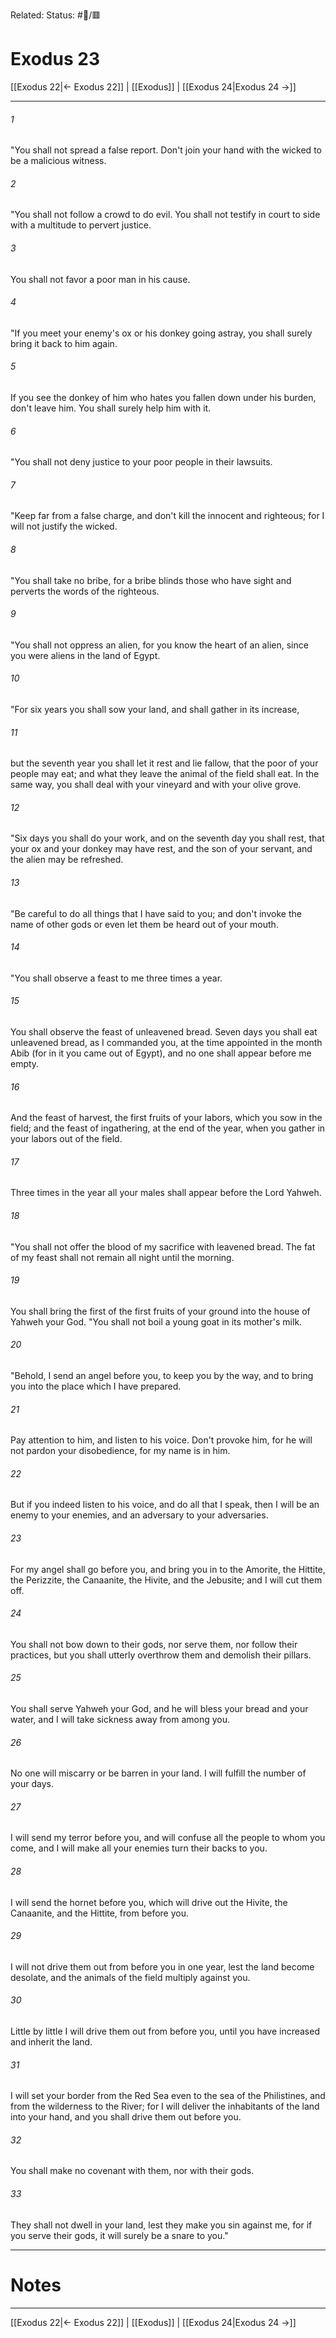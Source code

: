 Related:
Status: #📖/🟥
# Exodus 23

[[Exodus 22|← Exodus 22]] | [[Exodus]] | [[Exodus 24|Exodus 24 →]]
***



###### 1 
"You shall not spread a false report. Don't join your hand with the wicked to be a malicious witness. 

###### 2 
"You shall not follow a crowd to do evil. You shall not testify in court to side with a multitude to pervert justice. 

###### 3 
You shall not favor a poor man in his cause. 

###### 4 
"If you meet your enemy's ox or his donkey going astray, you shall surely bring it back to him again. 

###### 5 
If you see the donkey of him who hates you fallen down under his burden, don't leave him. You shall surely help him with it. 

###### 6 
"You shall not deny justice to your poor people in their lawsuits. 

###### 7 
"Keep far from a false charge, and don't kill the innocent and righteous; for I will not justify the wicked. 

###### 8 
"You shall take no bribe, for a bribe blinds those who have sight and perverts the words of the righteous. 

###### 9 
"You shall not oppress an alien, for you know the heart of an alien, since you were aliens in the land of Egypt. 

###### 10 
"For six years you shall sow your land, and shall gather in its increase, 

###### 11 
but the seventh year you shall let it rest and lie fallow, that the poor of your people may eat; and what they leave the animal of the field shall eat. In the same way, you shall deal with your vineyard and with your olive grove. 

###### 12 
"Six days you shall do your work, and on the seventh day you shall rest, that your ox and your donkey may have rest, and the son of your servant, and the alien may be refreshed. 

###### 13 
"Be careful to do all things that I have said to you; and don't invoke the name of other gods or even let them be heard out of your mouth. 

###### 14 
"You shall observe a feast to me three times a year. 

###### 15 
You shall observe the feast of unleavened bread. Seven days you shall eat unleavened bread, as I commanded you, at the time appointed in the month Abib (for in it you came out of Egypt), and no one shall appear before me empty. 

###### 16 
And the feast of harvest, the first fruits of your labors, which you sow in the field; and the feast of ingathering, at the end of the year, when you gather in your labors out of the field. 

###### 17 
Three times in the year all your males shall appear before the Lord Yahweh. 

###### 18 
"You shall not offer the blood of my sacrifice with leavened bread. The fat of my feast shall not remain all night until the morning. 

###### 19 
You shall bring the first of the first fruits of your ground into the house of Yahweh your God. "You shall not boil a young goat in its mother's milk. 

###### 20 
"Behold, I send an angel before you, to keep you by the way, and to bring you into the place which I have prepared. 

###### 21 
Pay attention to him, and listen to his voice. Don't provoke him, for he will not pardon your disobedience, for my name is in him. 

###### 22 
But if you indeed listen to his voice, and do all that I speak, then I will be an enemy to your enemies, and an adversary to your adversaries. 

###### 23 
For my angel shall go before you, and bring you in to the Amorite, the Hittite, the Perizzite, the Canaanite, the Hivite, and the Jebusite; and I will cut them off. 

###### 24 
You shall not bow down to their gods, nor serve them, nor follow their practices, but you shall utterly overthrow them and demolish their pillars. 

###### 25 
You shall serve Yahweh your God, and he will bless your bread and your water, and I will take sickness away from among you. 

###### 26 
No one will miscarry or be barren in your land. I will fulfill the number of your days. 

###### 27 
I will send my terror before you, and will confuse all the people to whom you come, and I will make all your enemies turn their backs to you. 

###### 28 
I will send the hornet before you, which will drive out the Hivite, the Canaanite, and the Hittite, from before you. 

###### 29 
I will not drive them out from before you in one year, lest the land become desolate, and the animals of the field multiply against you. 

###### 30 
Little by little I will drive them out from before you, until you have increased and inherit the land. 

###### 31 
I will set your border from the Red Sea even to the sea of the Philistines, and from the wilderness to the River; for I will deliver the inhabitants of the land into your hand, and you shall drive them out before you. 

###### 32 
You shall make no covenant with them, nor with their gods. 

###### 33 
They shall not dwell in your land, lest they make you sin against me, for if you serve their gods, it will surely be a snare to you."

---
# Notes


***
[[Exodus 22|← Exodus 22]] | [[Exodus]] | [[Exodus 24|Exodus 24 →]]
